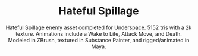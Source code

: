 ---
tags: artwork
category: creatures
layout: artwork
title: Hateful Spillage
subtitle: Hateful Spillage enemy asset completed for Underspace. 5152 tris with a 2k texture. Animations include a Wake to Life, Attack Move, and Death. Modeled in ZBrush, textured in Substance Painter, and rigged/animated in Maya.
images: [
  /media/Hateful_Spillage_Attack.png,
  /media/Hateful_Spillage_Wireframe.png,
]
---